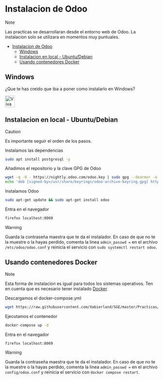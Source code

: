 # Instalacion de Odoo

> [!NOTE]
> Las practicas se desarrollaran desde el entorno web de Odoo. La instalacion solo se utilizara en momentos muy puntuales.

- [Instalacion de Odoo](#instalacion-de-odoo)
  - [Windows](#windows)
  - [Instalacion en local - Ubuntu/Debian](#instalacion-en-local---ubuntudebian)
  - [Usando contenedores Docker](#usando-contenedores-docker)

## Windows

¿Que te has creido que iba a poner como instalarlo en Windows?

<img src="https://gist.githubusercontent.com/LoLei/7a90b6f4f6e4571dea4ae578dbe78b86/raw/e760dd809f213dcabff38c9d62989bab4825b07f/tux.png" alt="Viva GNU/Linux" width="32" height="38">

## Instalacion en local - Ubuntu/Debian

> [!CAUTION]
> Es importante seguir el orden de los pasos.

Instalamos las dependencias

```bash
sudo apt install postgresql -y
```

Añadimos el repositorio y la clave GPG de Odoo

```bash
wget -q -O - https://nightly.odoo.com/odoo.key | sudo gpg --dearmor -o /usr/share/keyrings/odoo-archive-keyring.gpg
echo 'deb [signed-by=/usr/share/keyrings/odoo-archive-keyring.gpg] https://nightly.odoo.com/17.0/nightly/deb/ ./' | sudo tee /etc/apt/sources.list.d/odoo.list
```

Instalamos Odoo

```bash
sudo apt-get update && sudo apt-get install odoo
```

Entra en el navegador

```bash
firefox localhost:8069
```

> [!WARNING]
> Guarda la contraseña maestra que te da el instalador.
> En caso de que no te la muestre o la hayas perdido, comenta la linea `admin_passwd =` en el archivo `/etc/odoo/odoo.conf` y reinicia el servicio con `sudo systemctl restart odoo`.

## Usando contenedores Docker

> [!NOTE]
> Esta forma de instalacion es igual para todos los sistemas operativos.
> Ten en cuenta que es necesario tener instalado [Docker](https://github.com/Xabierland/AS/blob/main/Ejercicios/Tema3/Tema3.1/Ejercicio1.md).

Descargamos el docker-compose.yml

```bash
wget https://raw.githubusercontent.com/Xabierland/SGE/master/Practicas/Practica01/docker/docker-compose.yaml
```

Ejecutamos el contenedor

```bash
docker-compose up -d
```

Entra en el navegador

```bash
firefox localhost:8069
```

> [!WARNING]
> Guarda la contraseña maestra que te da el instalador.
> En caso de que no te la muestre o la hayas perdido, comenta la linea `admin_passwd =` en el archivo `config/odoo.conf` y reinicia el servicio con `docker compose restart`.
